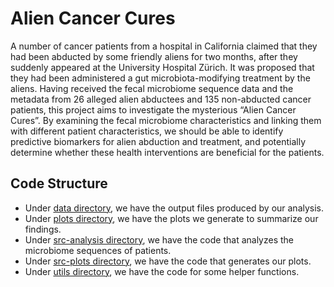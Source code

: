 # Alien Cancer Cures

A number of cancer patients from a hospital in California claimed that they had been abducted by some friendly aliens for two months, after they suddenly appeared at the University Hospital Zürich. It was proposed that they had been administered a gut microbiota-modifying treatment by the aliens. Having received the fecal microbiome sequence data and the metadata from 26 alleged alien abductees and 135 non-abducted cancer patients, this project aims to investigate the mysterious “Alien Cancer Cures”. By examining the fecal microbiome characteristics and linking them with different patient characteristics, we should be able to identify predictive biomarkers for alien abduction and treatment, and potentially determine whether these health interventions are beneficial for the patients.

## Code Structure
- Under [data directory](./data/), we have the output files produced by our analysis.
- Under [plots directory](./plots/), we have the plots we generate to summarize our findings.
- Under [src-analysis directory](./src-analysis/), we have the code that analyzes the microbiome sequences of patients.
- Under [src-plots directory](./src-plots/), we have the code that generates our plots.
- Under [utils directory](./utils/), we have the code for some helper functions.